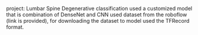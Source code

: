 project: Lumbar Spine Degenerative classification 
used a customized model that is combination of DenseNet and CNN 
used dataset from the roboflow (link is provided), for downloading the dataset to model used the TFRecord format.
